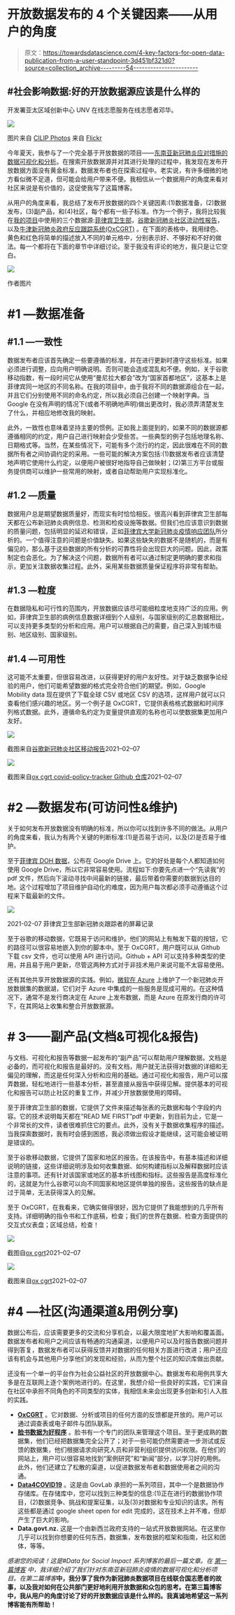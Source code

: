 # 开放数据发布的 4 个关键因素——从用户的角度

> 原文：<https://towardsdatascience.com/4-key-factors-for-open-data-publication-from-a-user-standpoint-3d451bf321d0?source=collection_archive---------54----------------------->

## #社会影响数据:好的开放数据源应该是什么样的

开发署亚太区域创新中心 UNV 在线志愿服务在线志愿者邓华。

![](img/87f35f732d807f4a138de1c48606861a.png)

图片来自 [CILIP Photos](https://www.flickr.com/photos/cilipmarketing/) 来自 [Flickr](https://www.flickr.com/photos/cilipmarketing/15420989977)

今年夏天，我参与了一个完全基于开放数据的项目——[东南亚新冠肺炎应对措施的数据可视化和分析](/what-open-data-can-tell-you-about-covid-19-in-southeast-asia-besides-number-of-cases-6bea0d3d51d)。在搜索开放数据源并对其进行处理的过程中，我发现在发布开放数据方面没有黄金标准，数据发布者也在探索过程中。老实说，有许多细微的地方看似微不足道，但可能会给用户带来不便。我相信从一个数据用户的角度来看对社区来说是有价值的，这促使我写了这篇博客。

从用户的角度来看，我总结了发布开放数据的四个关键因素:(1)数据准备，(2)数据发布，(3)副产品，和(4)社区，每个都有一些子标准。作为一个例子，我将比较我在[我的项目](/what-open-data-can-tell-you-about-covid-19-in-southeast-asia-besides-number-of-cases-6bea0d3d51d)中使用的三个数据源:[菲律宾卫生部](https://doh.gov.ph/covid19tracker)，[谷歌新冠肺炎社区流动性报告](https://www.google.com/covid19/mobility/)，以及[牛津新冠肺炎政府反应跟踪系统(OxCGRT)](https://www.bsg.ox.ac.uk/research/research-projects/coronavirus-government-response-tracker) 。在下面的表格中，我用绿色、黄色和红色将简单的描述放入不同的单元格中，分别表示好、不够好和不好的做法。每一个都将在下面的章节中详细讨论。至于我没有评论的地方，我只是让它空白。

![](img/aef30c50423e66d6286218e2726ffe7e.png)

作者图片

# **#1 —数据准备**

## **#1.1 —一致性**

数据发布者应该首先确定一些要遵循的标准，并在进行更新时遵守这些标准。如果必须进行调整，应向用户明确说明。否则可能会造成混乱和不便。例如，关于谷歌移动指数，有一段时间它从使用“曼尼拉大都会”改为“国家首都地区”，这基本上是菲律宾同一地区的不同名称。在我的项目中，由于我将不同的数据源组合在一起，并且它们分别使用不同的命名约定，所以我必须自己创建一个映射字典。当 Google 在没有声明的情况下(或者不明确地声明)做出更改时，我必须弄清楚发生了什么，并相应地修改我的映射。

此外，一致性也意味着坚持主要的惯例。正如我上面提到的，如果不同的数据源都遵循相同的约定，用户自己进行映射会少受些苦。一些典型的例子包括地理名称、日期格式等。当然，在某些情况下，可能有多个流行的约定，因此很难在不同的数据所有者之间协调约定的采用。一些可能的解决方案包括:(1)数据发布者应该清楚地声明它使用什么约定，以便用户被很好地指导自己做映射；(2)第三方平台或服务提供商可以维护一些常用的映射，或者自动帮助用户实现标准化。

## **#1.2 —质量**

数据用户总是期望数据质量好，而现实有时恰恰相反。很高兴看到菲律宾卫生部每天都在公布新冠肺炎病例信息、检测和检疫设施等数据。但我们也应该意识到数据的质量问题，包括明显的延迟和错误，正如[菲律宾大学新冠肺炎疫情响应团队](https://www.up.edu.ph/prevailing-data-issues-in-the-time-of-covid-19-and-the-need-for-open-data/)所分析的。一个值得注意的问题是价值缺失。如果这些缺失的数据不是随机的，而是有偏见的，那么基于这些数据的所有分析的可靠性将会出现巨大的问题。因此，政策制定也会恶化。为了解决这个问题，数据所有者可以通过制定更明确的要求和指示，更加关注数据收集过程。此外，采用某些数据质量保证程序将非常有帮助。

## **#1.3 —粒度**

在数据隐私和可行性的范围内，开放数据应该尽可能细粒度地支持广泛的应用。例如，菲律宾卫生部的病例信息数据详细到个人级别，与国家级别的汇总数据相比，可以支持更多类型的分析和应用。用户可以根据自己的需要，自己深入到城市级别、地区级别、国家级别。

## **#1.4 —可用性**

这可能不太重要，但很容易改进，以获得更好的用户友好性。对于缺乏数据争论经验的用户，他们可能希望数据的格式完全符合他们的期望。例如，Google Mobility data 现在提供了下载全球 CSV 或地区 CSV 的选项，这样用户就可以只查看他们感兴趣的地区。另一个例子是 OxCGRT，它提供表格格式数据和时间序列格式数据。此外，遵循命名约定为变量提供直观的名称也可以使数据集更加用户友好。

![](img/2e3c53b53f96fa07537fe3ad77578df7.png)

截图来自[谷歌新冠肺炎社区移动报告](https://www.google.com/covid19/mobility/)2021–02–07

![](img/b99ba84abde924100e7e46045dde51c4.png)

截图来自[ox cgrt covid-policy-tracker Github 仓库](https://github.com/OxCGRT/covid-policy-tracker/tree/master/data)2021–02–07

# **#2 —数据发布(可访问性&维护)**

关于如何发布开放数据没有明确的标准，所以你可以找到许多不同的做法。从用户的角度来看，我认为有两个关键的判断标准:(1)是否易于访问，以及(2)是否易于维护。

至于[菲律宾 DOH 数据](https://doh.gov.ph/covid19tracker)，公布在 Google Drive 上。它的好处是每个人都知道如何使用 Google Drive，所以它非常容易使用。流程如下:你要先点进一个“先读我”的 pdf 文件，然后向下滚动寻找中间最新的链接，最后带着你需要的数据到达目的地。这个过程增加了项目维护自动化的难度，因为用户每次都必须手动遵循这个过程来下载最新的文件。

![](img/5840c2a9682ba25ab0f25f6690c6da56.png)

2021-02-07 菲律宾卫生部新冠肺炎跟踪者的屏幕记录

至于谷歌的移动数据，它既易于访问和维护。他们的网站上有触发下载的按钮，它的路径可以很容易地嵌入到你的脚本中。至于 OxCGRT，用户既可以从 Github 下载 csv 文件，也可以使用 API 进行访问。Github + API 可以支持多种类型的使用，并且易于用户更新，尽管这两种方式对于非技术用户来说可能不太容易使用。

还有其他共享开放数据源的实践。例如，[微软在 Azure](https://azure.microsoft.com/en-us/services/open-datasets/catalog/covid-19-data-lake/) 上维护了一个新冠肺炎开放数据集的数据湖，它们对于 Azure 中集成的一些服务是现成可用的。在这种情况下，通常不是发行商决定在 Azure 上发布数据，而是 Azure 在原发行商的许可下，在其网站上收集和整合开放数据源。

# **# 3——副产品(文档&可视化&报告)**

与文档、可视化和报告等数据一起发布的“副产品”可以帮助用户理解数据。文档是必备的，而可视化和报告是最好的。没有文档，用户就无法获得对数据的详细和无偏见的理解，而这是任何深入分析和应用的基础。通过可视化和报告，用户可以摆弄数据，轻松地进行一些基本分析，甚至直接从报告中获得见解。提供基本的可视化和报告可以防止社区的重复工作，并减少开放数据使用的障碍。

至于菲律宾卫生部的数据，它提供了文件来描述每张表的元数据和每个字段的内容。它的技术说明每天都在“READ ME FIRST”pdf 中更新，到目前为止，它是一个非常长的文件，读者很难抓住它的要点。此外，没有关于数据收集程序的描述。当我探索数据时，我有时会感到困惑，我必须做出假设才能继续，这可能会被证明是错误的。

至于谷歌移动数据，它提供了国家和地区的报告。在该报告中，有基本描述和详细说明的链接，这些详细说明涉及如何收集数据、如何构建指标以及解释数据时应该注意的事项。还有针对该国家或地区的基本折线图和指标。这些报告是高度标准化的，这就是为什么谷歌可以向不同国家和地区提供单独的报告。这些报告的缺点是过于简单，无法获得深入的见解。

至于 OxCGRT，在我看来，它确实做得很好，因为它提供了我能想到的几乎所有支持。详细明确的指令书和工作底稿，检查；我们的世界在数据、检查方面提供的交互式仪表盘；区域总结，检查！

![](img/df36d42dc1a8a75817f137fdf8f73858.png)

截图自[ox cgrt](https://www.bsg.ox.ac.uk/research/research-projects/coronavirus-government-response-tracker)2021–02–07

![](img/39a3d63129f9060885d5e4d9d1bbe5f7.png)

截图来自[ox cgrt](https://www.bsg.ox.ac.uk/research/research-projects/coronavirus-government-response-tracker)2021–02–07

# **#4 —社区(沟通渠道&用例分享)**

数据公布后，应该需要更多的交流和分享机会，以最大限度地扩大影响和覆盖面。数据发布者和用户之间应该有畅通的沟通渠道，以便用户可以及时报告数据问题并得到答复，数据发布者可以获得反馈并对数据的任何相关方面进行改进；用户还应该有机会与其他用户分享他们的发现和经验，从而为整个社区的知识库做出贡献。

还没有一个单一的平台作为社会公益社区的开放数据中心。数据发布和用例共享大多是在互联网上逐个案例地进行的。在这里，我想介绍一些良好的实践，它们来自在社区中承担不同角色的不同类型的实体，我相信未来会出现更多创新和引人入胜的实践。

*   [**OxCGRT**](https://www.bsg.ox.ac.uk/research/research-projects/coronavirus-government-response-tracker) 。它对数据、分析或项目的任何方面的反馈都是开放的。用户可以通过调查表或电子邮件与团队联系。
*   [**脸书数据为好程序**](https://dataforgood.fb.com/) 。脸书有一个专门的团队来管理这个项目。至于更成熟的数据集，他们已经把数据集完全公开了；对于一些可能仍然需要进一步测试或反馈的数据集，他们根据请求向研究人员和非营利组织提供访问权限。在他们的网站上，用户可以很容易地找到“案例研究”和“新闻”部分，以学习好的用例。此外，他们还建立了松散的渠道，以促进数据发布者和数据使用者之间的沟通。
*   [**Data4COVID19**](https://data4covid19.org/) 。这是由 GovLab 承担的一系列项目，其中一个是数据协作存储库。在存储库中，您可以找到三种类型的信息:(1)正在进行的数据协作项目，(2)数据竞争、挑战和提案征集，以及(3)对数据和专业知识的请求。所有这些都是通过 google sheet open for edit 完成的，这在技术上并不难，但却产生了巨大的影响。
*   **Data.govt.nz.** 这是一个由新西兰政府支持的一站式开放数据网站。在这里你几乎可以找到你想要的任何东西，数据集，发布数据的框架和指南，社区和团体，等等。

*感谢您的阅读！这是#Data for Social Impact 系列博客的最后一篇文章。在* [*第一篇博客*](/what-open-data-can-tell-you-about-covid-19-in-southeast-asia-besides-number-of-cases-6bea0d3d51d) *中，我详细介绍了我们针对东南亚新冠肺炎疫情的数据可视化和分析项目。在第二篇博客*</my-story-as-an-online-united-nations-volunteer-on-covid-19-data-projects-17a5d159980a>**中，我分享了我作为新冠肺炎数据项目在线联合国志愿者的故事，以及我对如何在公共部门更好地利用开放数据和众包的思考。在第三篇博客中，我从用户的角度讨论了好的开放数据应该是什么样的。我真诚地希望这一系列博客能有所帮助！**